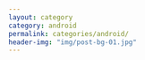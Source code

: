 ```yaml
---
layout: category
category: android
permalink: categories/android/
header-img: "img/post-bg-01.jpg"
---
```


